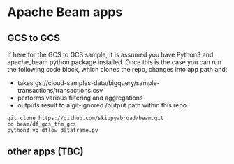# Apache Beam apps

## GCS to GCS

If here for the GCS to GCS sample, it is assumed you have Python3 and apache_beam python package installed.
Once this is the case you can run the following code block, which clones the repo, changes into app path and:
- takes gs://cloud-samples-data/bigquery/sample-transactions/transactions.csv
- performs various filtering and aggregations
- outputs result to a git-ignored /output path within this repo

```
git clone https://github.com/skippyabroad/beam.git
cd beam/df_gcs_tfm_gcs
python3 vg_dflow_dataframe.py
```

## other apps (TBC)